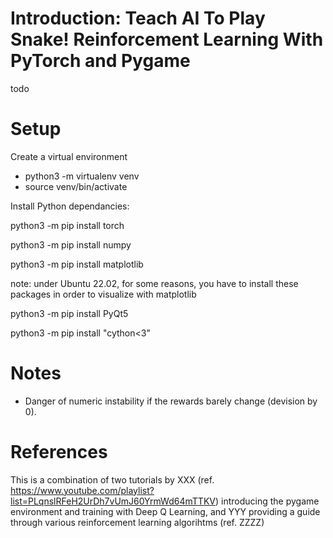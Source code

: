 # Introduction: Teach AI To Play Snake! Reinforcement Learning With PyTorch and Pygame

todo

# Setup

Create a virtual environment
- python3 -m virtualenv venv
- source venv/bin/activate

Install Python dependancies:

python3 -m pip install torch

python3 -m pip install numpy

python3 -m pip install matplotlib

note: under Ubuntu 22.02, for some reasons, you have to install these packages in order to visualize with matplotlib

python3 -m pip install PyQt5 

python3 -m pip install "cython<3" 


# Notes

- Danger of numeric instability if the rewards barely change (devision by 0).

# References
This is a combination of two tutorials by XXX (ref. https://www.youtube.com/playlist?list=PLqnslRFeH2UrDh7vUmJ60YrmWd64mTTKV) introducing the pygame environment and training with Deep Q Learning,
and YYY providing a guide through various reinforcement learning algorihtms (ref. ZZZZ)

